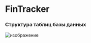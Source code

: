 # FinTracker

### Структура таблиц базы данных
![изображение](https://github.com/user-attachments/assets/618df346-7d9d-4457-9d9d-c1943f7bdbc3)
